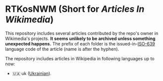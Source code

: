 # RTKosNWM (Short for *Articles In Wikimedia*)
This repository includes several articles contributed by the repo's owner in Wikimedia's projects. **It seems unlikely to be archived unless something unexpected happens.**
The prefix of each folder is the issued-in-[ISO-639](https://en.wikipedia.org/wiki/ISO_639) language code of the article (name is after the hyphen).

The repository includes articles in Wikipedia in following languages up to now:
- 🇺🇦 uk ([Ukrainian](https://uk.wikipedia.org)).
